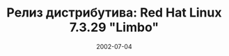 ---
layout: post
title: "Релиз дистрибутива: Red Hat Linux 7.3.29 \"Limbo\""
date: 2002-07-04   
---
